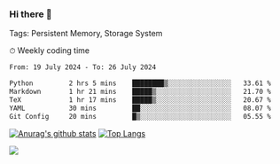 ### Hi there 👋

Tags: Persistent Memory, Storage System

<!--

[![Anurag's github stats](https://github-readme-stats.vercel.app/api?username=wwyf)](https://github.com/anuraghazra/github-readme-stats)

[![Anurag's github stats](https://github-readme-stats.vercel.app/api?username=wwyf&count_private=true)](https://github.com/anuraghazra/github-readme-stats)


[![Top Langs](https://github-readme-stats.vercel.app/api/top-langs/?username=wwyf&count_private=true&&hide=jupyter%20notebook,html)](https://github.com/anuraghazra/github-readme-stats)



-->


⏱ Weekly coding time

<!--START_SECTION:waka-->

```txt
From: 19 July 2024 - To: 26 July 2024

Python         2 hrs 5 mins    ████████▒░░░░░░░░░░░░░░░░   33.61 %
Markdown       1 hr 21 mins    █████▒░░░░░░░░░░░░░░░░░░░   21.70 %
TeX            1 hr 17 mins    █████▒░░░░░░░░░░░░░░░░░░░   20.67 %
YAML           30 mins         ██░░░░░░░░░░░░░░░░░░░░░░░   08.07 %
Git Config     20 mins         █▒░░░░░░░░░░░░░░░░░░░░░░░   05.55 %
```

<!--END_SECTION:waka-->



[![Anurag's github stats](https://github-readme-stats.vercel.app/api?username=wwyf&count_private=true&show_icons=true&hide_border=true)](https://github.com/anuraghazra/github-readme-stats) [![Top Langs](https://github-readme-stats.vercel.app/api/top-langs/?username=wwyf&count_private=true&hide=jupyter%20notebook,html,OpenEdge%20ABL&langs_count=10&layout=compact&hide_border=true)](https://github.com/anuraghazra/github-readme-stats)

<!--

[![willianrod's wakatime stats](https://github-readme-stats.vercel.app/api/wakatime?username=wwyf)](https://github.com/anuraghazra/github-readme-stats)


-->

![](https://hit.yhype.me/github/profile?user_id=23121291)
